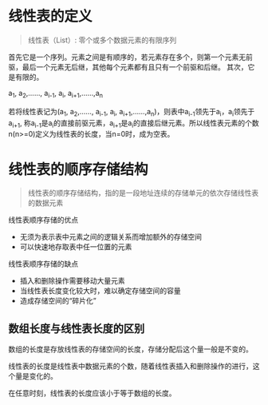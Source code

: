 # 线性表的定义
>线性表（List）: 零个或多个数据元素的有限序列

首先它是一个序列。元素之间是有顺序的，若元素存在多个，则第一个元素无前驱，最后一个元素无后继，其他每个元素都有且只有一个前驱和后继。
其次，它是有限的。

a<sub>1</sub>, a<sub>2</sub>,……, a<sub>i-1</sub>, a<sub>i</sub>, a<sub>i+1</sub>,……,a<sub>n</sub>

若将线性表记为(a<sub>1</sub>, a<sub>2</sub>,……, a<sub>i-1</sub>, a<sub>i</sub>, a<sub>i+1</sub>,……,a<sub>n</sub>)，则表中a<sub>i-1</sub>领先于a<sub>i</sub>，a<sub>i</sub>领先于a<sub>i+1</sub>, 称a<sub>i-1</sub>是a<sub>i</sub>的直接前驱元素，a<sub>i+1</sub>是a<sub>i</sub>的直接后继元素。所以线性表元素的个数n(n>=0)定义为线性表的长度，当n=0时，成为空表。

# 线性表的顺序存储结构
>线性表的顺序存储结构，指的是一段地址连续的存储单元的依次存储线性表的数据元素

线性表顺序存储的优点

- 无须为表示表中元素之间的逻辑关系而增加额外的存储空间
- 可以快速地存取表中任一位置的元素

线性表顺序存储的缺点

- 插入和删除操作需要移动大量元素
- 当线性表长度变化较大时，难以确定存储空间的容量
- 造成存储空间的“碎片化”

## 数组长度与线性表长度的区别
数组的长度是存放线性表的存储空间的长度，存储分配后这个量一般是不变的。

线性表的长度是线性表中数据元素的个数，随着线性表插入和删除操作的进行，这个量是变化的。

在任意时刻，线性表的长度应该小于等于数组的长度。

